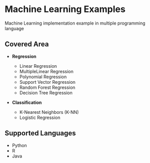 Machine Learning Examples
=========================
Machine Learning implementation example in multiple programming language


Covered Area
--------------

- **Regression**

   - Linear Regression
   - MultipleLinear Regression
   - Polynomial Regression
   - Support Vector Regression
   - Random Forest Regression
   - Decision Tree Regression
 
- **Classification**
  - K-Nearest Neighbors (K-NN)
  - Logistic Regression

Supported Languages
-------------------
 - Python
 - R
 - Java
   
   
